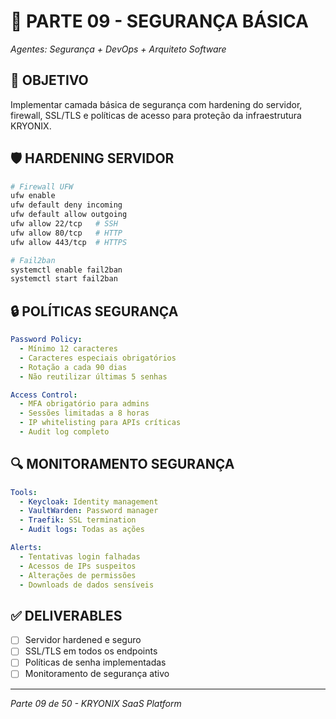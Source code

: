 # 🔐 PARTE 09 - SEGURANÇA BÁSICA
*Agentes: Segurança + DevOps + Arquiteto Software*

## 🎯 OBJETIVO
Implementar camada básica de segurança com hardening do servidor, firewall, SSL/TLS e políticas de acesso para proteção da infraestrutura KRYONIX.

## 🛡️ HARDENING SERVIDOR
```bash
# Firewall UFW
ufw enable
ufw default deny incoming
ufw default allow outgoing
ufw allow 22/tcp   # SSH
ufw allow 80/tcp   # HTTP
ufw allow 443/tcp  # HTTPS

# Fail2ban
systemctl enable fail2ban
systemctl start fail2ban
```

## 🔒 POLÍTICAS SEGURANÇA
```yaml
Password Policy:
  - Mínimo 12 caracteres
  - Caracteres especiais obrigatórios
  - Rotação a cada 90 dias
  - Não reutilizar últimas 5 senhas

Access Control:
  - MFA obrigatório para admins
  - Sessões limitadas a 8 horas
  - IP whitelisting para APIs críticas
  - Audit log completo
```

## 🔍 MONITORAMENTO SEGURANÇA
```yaml
Tools:
  - Keycloak: Identity management
  - VaultWarden: Password manager
  - Traefik: SSL termination
  - Audit logs: Todas as ações

Alerts:
  - Tentativas login falhadas
  - Acessos de IPs suspeitos
  - Alterações de permissões
  - Downloads de dados sensíveis
```

## ✅ DELIVERABLES
- [ ] Servidor hardened e seguro
- [ ] SSL/TLS em todos os endpoints
- [ ] Políticas de senha implementadas
- [ ] Monitoramento de segurança ativo

---
*Parte 09 de 50 - KRYONIX SaaS Platform*
